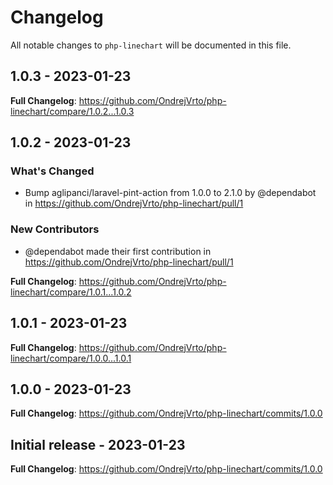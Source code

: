 # Changelog

All notable changes to `php-linechart` will be documented in this file.

## 1.0.3 - 2023-01-23

**Full Changelog**: https://github.com/OndrejVrto/php-linechart/compare/1.0.2...1.0.3

## 1.0.2 - 2023-01-23

### What's Changed

- Bump aglipanci/laravel-pint-action from 1.0.0 to 2.1.0 by @dependabot in https://github.com/OndrejVrto/php-linechart/pull/1

### New Contributors

- @dependabot made their first contribution in https://github.com/OndrejVrto/php-linechart/pull/1

**Full Changelog**: https://github.com/OndrejVrto/php-linechart/compare/1.0.1...1.0.2

## 1.0.1 - 2023-01-23

**Full Changelog**: https://github.com/OndrejVrto/php-linechart/compare/1.0.0...1.0.1

## 1.0.0 - 2023-01-23

**Full Changelog**: https://github.com/OndrejVrto/php-linechart/commits/1.0.0

## Initial release - 2023-01-23

**Full Changelog**: https://github.com/OndrejVrto/php-linechart/commits/1.0.0
